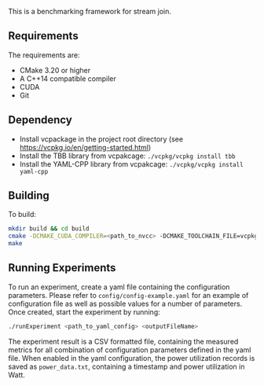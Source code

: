 This is a benchmarking framework for stream join.

## Requirements
The requirements are:

* CMake 3.20 or higher
* A C++14 compatible compiler
* CUDA
* Git

## Dependency
* Install vcpackage in the project root directory (see https://vcpkg.io/en/getting-started.html)
* Install the TBB library from vcpakcage: `./vcpkg/vcpkg install tbb`
* Install the YAML-CPP library from vcpakcage: `./vcpkg/vcpkg install yaml-cpp`

## Building
To build:

```bash
mkdir build && cd build
cmake -DCMAKE_CUDA_COMPILER=<path_to_nvcc> -DCMAKE_TOOLCHAIN_FILE=vcpkg/scripts/buildsystems/vcpkg.cmake ../
make
```

## Running Experiments
To run an experiment, create a yaml file containing the configuration parameters. Please refer to `config/config-example.yaml` for an example of configuration file as well as possible values for a number of parameters. Once created, start the experiment by running:
```bash
./runExperiment <path_to_yaml_config> <outputFileName>
```

The experiment result is a CSV formatted file, containing the measured metrics for all combination of configuration parameters defined in the yaml file. When enabled in the yaml configuration, the power utilization records is saved as `power_data.txt`, containing a timestamp and power utilization in Watt.